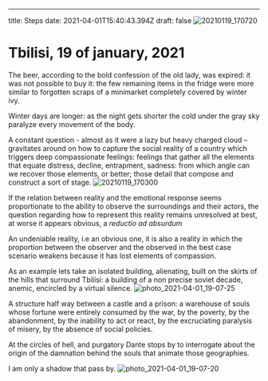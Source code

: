 ---
title: Steps
date: 2021-04-01T15:40:43.394Z
draft: false
![20210119_170720](https://user-images.githubusercontent.com/57212393/113326908-58587100-932b-11eb-8b53-27f3f5fcc964.jpg)

# Tbilisi, 19 of january, 2021

The beer, according to the bold confession of the old lady, was expired: it was not possible to buy it: the few remaining items in the fridge were more similar to forgotten scraps of a minimarket completely covered by winter ivy.

Winter days are longer: as the night gets shorter the cold under the gray sky paralyze every movement of the body.

A constant question - almost as it were a lazy but heavy charged cloud – gravitates around on how to capture the social reality of a country which triggers deep compassionate feelings: feelings that gather all the elements that equate distress, decline, entrapment, sadness: from which angle can we recover those elements, or better; those detail that compose and construct a sort of stage.
![20210119_170300](https://user-images.githubusercontent.com/57212393/113327118-9bb2df80-932b-11eb-98ca-2510c9dc2768.jpg)
<!-- excerpt -->

If the relation between reality and the emotional response seems proportionate to the ability to observe the surroundings and their actors, the question regarding how to represent this reality remains unresolved at best, at worse it appears obvious, a *reductio ad absurdum*

An undeniable reality, i.e an obvious one, it is also a reality in which the proportion between the observer and the observed in the best case scenario weakens because it has lost elements of compassion.

As an example lets take an isolated building, alienating, built on the skirts of the hills that surround Tbilisi: a building of a non precise soviet decade, anemic, encircled by a virtual silence.
![photo_2021-04-01_19-07-25](https://user-images.githubusercontent.com/57212393/113327210-b84f1780-932b-11eb-9c34-a201a4fbbe34.jpg)

A structure half way between a castle and a prison: a warehouse of souls whose fortune were entirely consumed by the war, by the poverty, by the abandonment, by the inability to act or react, by the excruciating paralysis of misery, by the absence of social policies.

At the circles of hell, and purgatory Dante stops by to interrogate about the origin of the damnation behind the souls that animate those geographies.

I am only a shadow that pass by.
![photo_2021-04-01_19-07-20](https://user-images.githubusercontent.com/57212393/113327234-bf762580-932b-11eb-96a6-716db26768e0.jpg)

